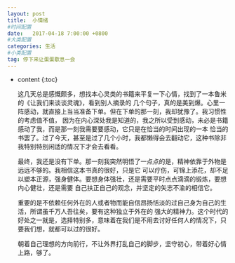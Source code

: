 ```yaml
---
layout: post
title:  小情绪
#时间配置
date:   2017-04-18 7:00:00 +0800
#大类配置
categories: 生活
#小类配置
tag: 停下来让蛋蛋歇息一会
---
```


* content
{:toc}


	这几天总是感慨颇多，想找本心灵类的书籍来平复一下心情，找到了一本鲁米的《让我们来谈谈灵魂》，看到别人摘录的
几个句子，真的是美到爆。心里一阵感动，就直接上当当准备下单。但在下单的那一刻，我却犹豫了。我习惯性的考虑值不值，
因为在内心深处我是知道的，我之所以受到感动，未必是书籍感动了我，而是那一刻我需要要感动，它只是在恰当的时间出现的一本
恰当的书罢了。过了今天，甚至是过了几个小时，我都懒得会去翻动它，这种书除非我特别特别闲适的情况下才会去看看。

	最终，我还是没有下单。那一刻我突然明悟了一点点的是，精神依靠于外物是远远不够的。我相信这本书真的很好，只是它
可以疗伤，可锦上添花，却不足以塑本正源，强身健体。要想身体强壮，还是需要平时点点滴滴的锻炼，要想内心健壮，还是需要
自己扶正自己的观念，并坚定的矢志不渝的相信它。

	重要的是不依赖任何外在的人或者物而能自信昂扬恬淡的过自己身为自己的生活，所谓虽千万人吾往矣，要有这种独立于外在的
强大的精神力。这个时代的好处之一就是，选择特别多，意味着在我们是不用去讨好任何人的情况下，只要我们想，就都可以过的很好。

	朝着自己理想的方向前行，不让外界打乱自己的脚步，坚守初心，带着好心情上路，够了。